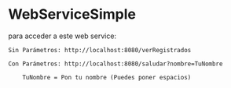 # WebServiceSimple

para acceder a este web service:

	Sin Parámetros: http://localhost:8080/verRegistrados
	
	Con Parámetros: http://localhost:8080/saludar?nombre=TuNombre
	
		TuNombre = Pon tu nombre (Puedes poner espacios)
